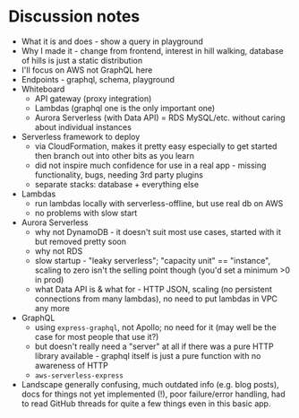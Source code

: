 # Discussion notes

- What it is and does - show a query in playground
- Why I made it - change from frontend, interest in hill walking, database of hills is just a static distribution
- I'll focus on AWS not GraphQL here
- Endpoints - graphql, schema, playground
- Whiteboard
  - API gateway (proxy integration)
  - Lambdas (graphql one is the only important one)
  - Aurora Serverless (with Data API) = RDS MySQL/etc. without caring about individual instances
- Serverless framework to deploy
  - via CloudFormation, makes it pretty easy especially to get started then branch out into other bits as you learn
  - did not inspire much confidence for use in a real app - missing functionality, bugs, needing 3rd party plugins
  - separate stacks: database + everything else
- Lambdas
  - run lambdas locally with serverless-offline, but use real db on AWS
  - no problems with slow start
- Aurora Serverless
  - why not DynamoDB - it doesn't suit most use cases, started with it but removed pretty soon
  - why not RDS
  - slow startup - "leaky serverless"; "capacity unit" == "instance", scaling to zero isn't the selling point though (you'd set a minimum >0 in prod)
  - what Data API is & what for - HTTP JSON, scaling (no persistent connections from many lambdas), no need to put lambdas in VPC any more
 - GraphQL
   - using `express-graphql`, not Apollo; no need for it (may well be the case for most people that use it?)
   - but doesn't really need a "server" at all if there was a pure HTTP library available - graphql itself is just a pure function with no awareness of HTTP
   - `aws-serverless-express`
- Landscape generally confusing, much outdated info (e.g. blog posts), docs for things not yet implemented (!), poor failure/error handling, had to read GitHub threads for quite a few things even in this basic app.
